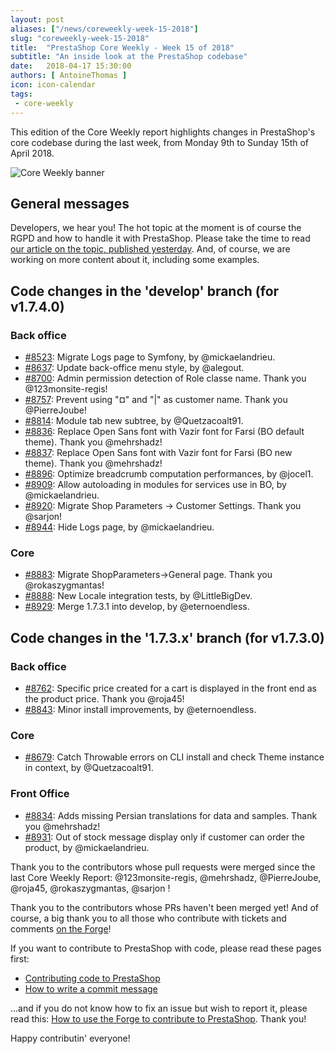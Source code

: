 ```yaml
---
layout: post
aliases: ["/news/coreweekly-week-15-2018"]
slug: "coreweekly-week-15-2018"
title:  "PrestaShop Core Weekly - Week 15 of 2018"
subtitle: "An inside look at the PrestaShop codebase"
date:   2018-04-17 15:30:00
authors: [ AntoineThomas ]
icon: icon-calendar
tags:
 - core-weekly
---
```


This edition of the Core Weekly report highlights changes in PrestaShop's core codebase during the last week, from Monday 9th to Sunday 15th of April 2018.

![Core Weekly banner](/assets/images/2017/04/core_weekly_banner.jpg)


## General messages

Developers, we hear you! The hot topic at the moment is of course the RGPD and how to handle it with PrestaShop. Please take the time to read [our article on the topic, published yesterday](http://build.prestashop.com/news/prestashop-and-gdpr/). And, of course, we are working on more content about it, including some examples.


## Code changes in the 'develop' branch (for v1.7.4.0)

### Back office

* [#8523](https://github.com/PrestaShop/PrestaShop/pull/8523): Migrate Logs page to Symfony, by @mickaelandrieu.
* [#8637](https://github.com/PrestaShop/PrestaShop/pull/8637): Update back-office menu style, by @alegout.
* [#8700](https://github.com/PrestaShop/PrestaShop/pull/8700): Admin permission detection of Role classe name. Thank you @123monsite-regis!
* [#8757](https://github.com/PrestaShop/PrestaShop/pull/8757): Prevent using "¤" and "\|" as customer name. Thank you @PierreJoube!
* [#8814](https://github.com/PrestaShop/PrestaShop/pull/8814): Module tab new subtree, by @Quetzacoalt91.
* [#8836](https://github.com/PrestaShop/PrestaShop/pull/8836): Replace Open Sans font with Vazir font for Farsi (BO default theme). Thank you @mehrshadz!
* [#8837](https://github.com/PrestaShop/PrestaShop/pull/8837): Replace Open Sans font with Vazir font for Farsi (BO new theme). Thank you @mehrshadz!
* [#8896](https://github.com/PrestaShop/PrestaShop/pull/8896): Optimize breadcrumb computation performances, by @jocel1.
* [#8909](https://github.com/PrestaShop/PrestaShop/pull/8909): Allow autoloading in modules for services use in BO, by @mickaelandrieu.
* [#8920](https://github.com/PrestaShop/PrestaShop/pull/8920): Migrate Shop Parameters -> Customer Settings. Thank you @sarjon!
* [#8944](https://github.com/PrestaShop/PrestaShop/pull/8944): Hide Logs page, by @mickaelandrieu.

### Core

* [#8883](https://github.com/PrestaShop/PrestaShop/pull/8883): Migrate ShopParameters->General page. Thank you @rokaszygmantas!
* [#8888](https://github.com/PrestaShop/PrestaShop/pull/8888): New Locale integration tests, by @LittleBigDev.
* [#8929](https://github.com/PrestaShop/PrestaShop/pull/8929): Merge 1.7.3.1 into develop, by @eternoendless.


## Code changes in the '1.7.3.x' branch (for v1.7.3.0)

### Back office

* [#8762](https://github.com/PrestaShop/PrestaShop/pull/8762): Specific price created for a cart is displayed in the front end as the product price. Thank you @roja45!
* [#8843](https://github.com/PrestaShop/PrestaShop/pull/8843): Minor install improvements, by @eternoendless.


### Core

* [#8679](https://github.com/PrestaShop/PrestaShop/pull/8679): Catch Throwable errors on CLI install and check Theme instance in context, by @Quetzacoalt91.


### Front Office

* [#8834](https://github.com/PrestaShop/PrestaShop/pull/8834): Adds missing Persian translations for data and samples. Thank you @mehrshadz!
* [#8931](https://github.com/PrestaShop/PrestaShop/pull/8931): Out of stock message display only if customer can order the product, by @mickaelandrieu.


Thank you to the contributors whose pull requests were merged since the last Core Weekly Report: @123monsite-regis, @mehrshadz, @PierreJoube, @roja45, @rokaszygmantas, @sarjon !

Thank you to the contributors whose PRs haven't been merged yet! And of course, a big thank you to all those who contribute with tickets and comments [on the Forge](http://forge.prestashop.com/)!

If you want to contribute to PrestaShop with code, please read these pages first:

 * [Contributing code to PrestaShop](http://doc.prestashop.com/display/PS16/Contributing+code+to+PrestaShop)
 * [How to write a commit message](http://doc.prestashop.com/display/PS16/How+to+write+a+commit+message)

...and if you do not know how to fix an issue but wish to report it, please read this: [How to use the Forge to contribute to PrestaShop](http://doc.prestashop.com/display/PS16/How+to+use+the+Forge+to+contribute+to+PrestaShop). Thank you!

Happy contributin' everyone!
